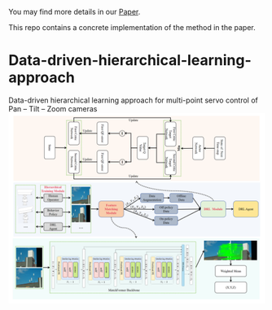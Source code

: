 You may find more details in our [Paper](https://www.sciencedirect.com/science/article/abs/pii/S095219762401145X).

This repo contains a concrete implementation of the method in the paper.

# Data-driven-hierarchical-learning-approach
Data-driven hierarchical learning approach for multi-point servo control of Pan – Tilt – Zoom cameras
![image](https://github.com/henny-0615/Data-driven-hierarchical-learning-approach/blob/main/assets/main.png)
